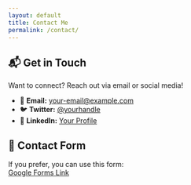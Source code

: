 ```yaml
---
layout: default
title: Contact Me
permalink: /contact/
---
```


## 📬 Get in Touch  
Want to connect? Reach out via email or social media!  

- 📧 **Email:** [your-email@example.com](mailto:your-email@example.com)  
- 🐦 **Twitter:** [@yourhandle](https://twitter.com/yourhandle)  
- 💼 **LinkedIn:** [Your Profile](https://linkedin.com/in/yourprofile)  

## 🔹 Contact Form  
If you prefer, you can use this form:  
[Google Forms Link](https://forms.google.com/)  
